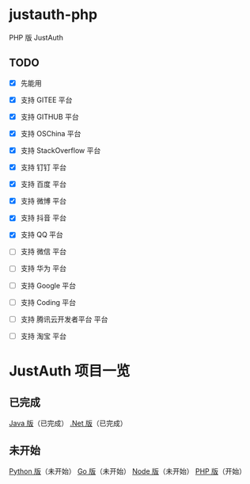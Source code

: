 # justauth-php
PHP 版 JustAuth

## TODO
- [x]  先能用
- [x]  支持 GITEE 平台
- [x]  支持 GITHUB 平台
- [x]  支持 OSChina 平台
- [x]  支持 StackOverflow 平台  
- [x]  支持 钉钉 平台  
- [x]  支持 百度 平台  
- [x]  支持 微博 平台
- [x]  支持 抖音 平台
- [x]  支持 QQ 平台
- [ ]  支持 微信 平台
- [ ]  支持 华为 平台
- [ ]  支持 Google 平台
- [ ]  支持 Coding 平台
- [ ]  支持 腾讯云开发者平台 平台
- [ ]  支持 淘宝 平台


# JustAuth 项目一览

## 已完成

 [Java 版](https://github.com/justauth/JustAuth)（已完成）
 [.Net 版](https://github.com/justauth/CollectiveOAuth)（已完成）
 
## 未开始

 [Python 版](https://github.com/justauth/justauth-python)（未开始）
 [Go 版](https://github.com/justauth/justauth-go)（未开始）
 [Node 版](https://github.com/justauth/justauth-node)（未开始）
 [PHP 版](https://github.com/justauth/justauth-php)（开始）
